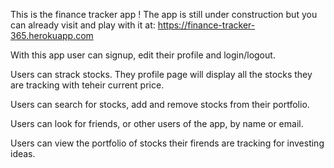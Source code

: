 This is the finance tracker app ! The app is still under construction but you can already visit and play with it
at: https://finance-tracker-365.herokuapp.com

With this app user can signup, edit their profile and login/logout.

Users can strack stocks. They profile page will display all the stocks they are tracking with teheir current price.

Users can search for stocks, add and remove stocks from their portfolio.

Users can look for friends, or other users of the app, by name or email.

Users can view the portfolio of stocks their firends are tracking for investing ideas.
